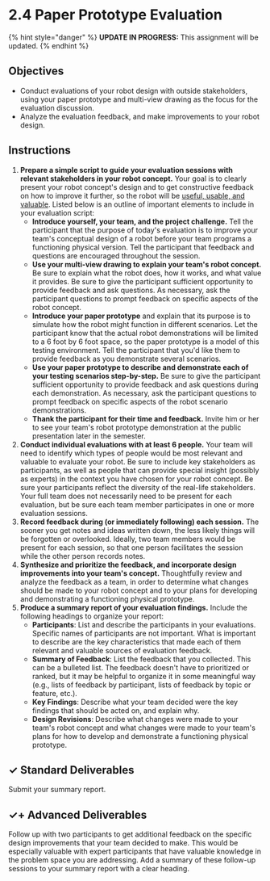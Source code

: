 # 2.4 Paper Prototype Evaluation

{% hint style="danger" %}
**UPDATE IN PROGRESS:** This assignment will be updated.
{% endhint %}

## Objectives

* Conduct evaluations of your robot design with outside stakeholders, using your paper prototype and multi-view drawing as the focus for the evaluation discussion.
* Analyze the evaluation feedback, and make improvements to your robot design.

## Instructions

1. **Prepare a simple script to guide your evaluation sessions with relevant stakeholders in your robot concept.** Your goal is to clearly present your robot concept's design and to get constructive feedback on how to improve it further, so the robot will be [useful, usable, and valuable](https://cxd.gitbooks.io/robotics-project/content/project-challenge.html#criteria). Listed below is an outline of important elements to include in your evaluation script:
   * **Introduce yourself, your team, and the project challenge.** Tell the participant that the purpose of today's evaluation is to improve your team's conceptual design of a robot before your team programs a functioning physical version. Tell the participant that feedback and questions are encouraged throughout the session.
   * **Use your multi-view drawing to explain your team's robot concept.** Be sure to explain what the robot does, how it works, and what value it provides. Be sure to give the participant sufficient opportunity to provide feedback and ask questions. As necessary, ask the participant questions to prompt feedback on specific aspects of the robot concept.
   * **Introduce your paper prototype** and explain that its purpose is to simulate how the robot might function in different scenarios. Let the participant know that the actual robot demonstrations will be limited to a 6 foot by 6 foot space, so the paper prototype is a model of this testing environment. Tell the participant that you'd like them to provide feedback as you demonstrate several scenarios.
   * **Use your paper prototype to describe and demonstrate each of your testing scenarios step-by-step.** Be sure to give the participant sufficient opportunity to provide feedback and ask questions during each demonstration. As necessary, ask the participant questions to prompt feedback on specific aspects of the robot scenario demonstrations.
   * **Thank the participant for their time and feedback.** Invite him or her to see your team's robot prototype demonstration at the public presentation later in the semester.
2. **Conduct individual evaluations with at least 6 people.** Your team will need to identify which types of people would be most relevant and valuable to evaluate your robot. Be sure to include key stakeholders as participants, as well as people that can provide special insight \(possibly as experts\) in the context you have chosen for your robot concept. Be sure your participants reflect the diversity of the real-life stakeholders. Your full team does not necessarily need to be present for each evaluation, but be sure each team member participates in one or more evaluation sessions.
3. **Record feedback during \(or immediately following\) each session.** The sooner you get notes and ideas written down, the less likely things will be forgotten or overlooked. Ideally, two team members would be present for each session, so that one person facilitates the session while the other person records notes.
4. **Synthesize and prioritize the feedback, and incorporate design improvements into your team's concept.** Thoughtfully review and analyze the feedback as a team, in order to determine what changes should be made to your robot concept and to your plans for developing and demonstrating a functioning physical prototype.
5. **Produce a summary report of your evaluation findings.** Include the following headings to organize your report:
   * **Participants**: List and describe the participants in your evaluations. Specific names of participants are not important. What is important to describe are the key characteristics that made each of them relevant and valuable sources of evaluation feedback.
   * **Summary of Feedback**: List the feedback that you collected. This can be a bulleted list. The feedback doesn't have to prioritized or ranked, but it may be helpful to organize it in some meaningful way \(e.g., lists of feedback by participant, lists of feedback by topic or feature, etc.\).
   * **Key Findings**: Describe what your team decided were the key findings that should be acted on, and explain why.
   * **Design Revisions**: Describe what changes were made to your team's robot concept and what changes were made to your team's plans for how to develop and demonstrate a functioning physical prototype.

## ✓ Standard Deliverables

Submit your summary report.

## ✓+ Advanced Deliverables

Follow up with two participants to get additional feedback on the specific design improvements that your team decided to make. This would be especially valuable with expert participants that have valuable knowledge in the problem space you are addressing. Add a summary of these follow-up sessions to your summary report with a clear heading.

